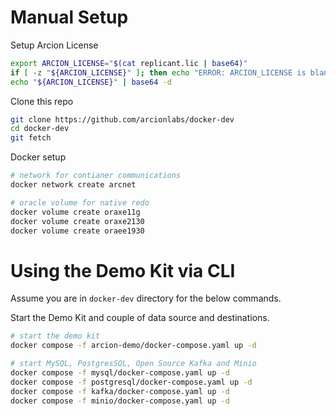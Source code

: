 
# Manual Setup

Setup Arcion License

```bash
export ARCION_LICENSE="$(cat replicant.lic | base64)"
if [ -z "${ARCION_LICENSE}" ]; then echo "ERROR: ARCION_LICENSE is blank"; fi
echo "${ARCION_LICENSE}" | base64 -d
```

Clone this repo

```bash
git clone https://github.com/arcionlabs/docker-dev 
cd docker-dev
git fetch
```

Docker setup

```bash
# network for contianer communications
docker network create arcnet

# oracle volume for native redo 
docker volume create oraxe11g
docker volume create oraxe2130
docker volume create oraee1930
```

# Using the Demo Kit via CLI

Assume you are in `docker-dev` directory for the below commands.

Start the Demo Kit and couple of data source and destinations.

```bash
# start the demo kit
docker compose -f arcion-demo/docker-compose.yaml up -d

# start MySQL, PostgresSQL, Open Source Kafka and Minio
docker compose -f mysql/docker-compose.yaml up -d
docker compose -f postgresql/docker-compose.yaml up -d
docker compose -f kafka/docker-compose.yaml up -d
docker compose -f minio/docker-compose.yaml up -d
```
